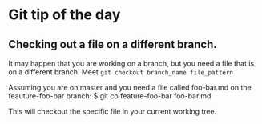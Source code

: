 # Git tip of the day

## Checking out a file on a different branch.
It may happen that you are working on a branch, but you need a file that is on a 
different branch. Meet `git checkout branch_name file_pattern`

Assuming you are on master and you need a file called foo-bar.md on
the feauture-foo-bar branch:
    $ git co feature-foo-bar foo-bar.md

This will checkout the specific file in your current working tree.

